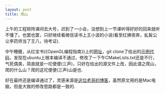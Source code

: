 ```yaml
---
layout: post
title: 爬山
---
```


上午的工程矩阵课间去大号，迟到了一小会，没想到上一节课听得好好的回来就听不懂了。也罢也罢，只好继续看微信读书上王小波的小说(看至红拂夜奔，虬髯公让李药师当了王八，待考证).

中午睡醒，从红宝书(《OpenGL编程指南》)上的[网址](http://www.opengl-redbook.com/)，git clone了给出的[示例代码](https://github.com/openglredbook/examples)，发现在ubuntu上根本编译不通过，修改了一下午CMakeLists.txt还是不行，气死偶类，简直就是一坨便便(三声)，只好在给出的源文件上改，因此谓之爬山，爬的什么山？爬的这坨便便(三声)山是也.

好在最终还是编译通过了，灵感来源是[这位老哥的博客](https://blog.csdn.net/chunyexiyu/article/details/89163570)，虽然原文用的是Mac电脑，但是大致的修改思路都是一致的.
